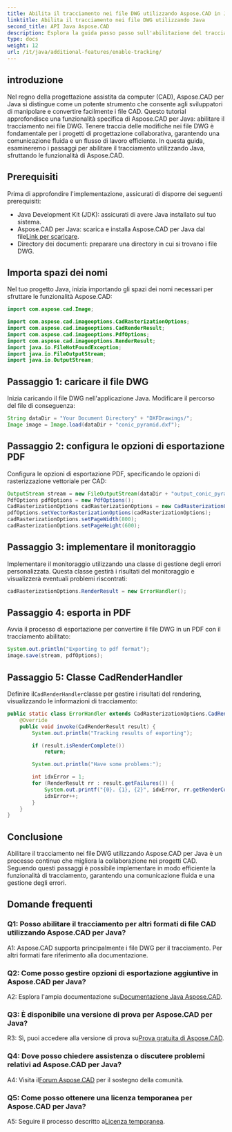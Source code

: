 ```yaml
---
title: Abilita il tracciamento nei file DWG utilizzando Aspose.CAD in Java
linktitle: Abilita il tracciamento nei file DWG utilizzando Java
second_title: API Java Aspose.CAD
description: Esplora la guida passo passo sull'abilitazione del tracciamento dei file DWG in Java utilizzando Aspose.CAD, garantendo una collaborazione perfetta nei progetti CAD.
type: docs
weight: 12
url: /it/java/additional-features/enable-tracking/
---
```

## introduzione

Nel regno della progettazione assistita da computer (CAD), Aspose.CAD per Java si distingue come un potente strumento che consente agli sviluppatori di manipolare e convertire facilmente i file CAD. Questo tutorial approfondisce una funzionalità specifica di Aspose.CAD per Java: abilitare il tracciamento nei file DWG. Tenere traccia delle modifiche nei file DWG è fondamentale per i progetti di progettazione collaborativa, garantendo una comunicazione fluida e un flusso di lavoro efficiente. In questa guida, esamineremo i passaggi per abilitare il tracciamento utilizzando Java, sfruttando le funzionalità di Aspose.CAD.

## Prerequisiti

Prima di approfondire l'implementazione, assicurati di disporre dei seguenti prerequisiti:

- Java Development Kit (JDK): assicurati di avere Java installato sul tuo sistema.
-  Aspose.CAD per Java: scarica e installa Aspose.CAD per Java dal file[Link per scaricare](https://releases.aspose.com/cad/java/).
- Directory dei documenti: preparare una directory in cui si trovano i file DWG.

## Importa spazi dei nomi

Nel tuo progetto Java, inizia importando gli spazi dei nomi necessari per sfruttare le funzionalità Aspose.CAD:

```java
import com.aspose.cad.Image;

import com.aspose.cad.imageoptions.CadRasterizationOptions;
import com.aspose.cad.imageoptions.CadRenderResult;
import com.aspose.cad.imageoptions.PdfOptions;
import com.aspose.cad.imageoptions.RenderResult;
import java.io.FileNotFoundException;
import java.io.FileOutputStream;
import java.io.OutputStream;
```

## Passaggio 1: caricare il file DWG

Inizia caricando il file DWG nell'applicazione Java. Modificare il percorso del file di conseguenza:

```java
String dataDir = "Your Document Directory" + "DXFDrawings/";
Image image = Image.load(dataDir + "conic_pyramid.dxf");
```

## Passaggio 2: configura le opzioni di esportazione PDF

Configura le opzioni di esportazione PDF, specificando le opzioni di rasterizzazione vettoriale per CAD:

```java
OutputStream stream = new FileOutputStream(dataDir + "output_conic_pyramid.pdf");
PdfOptions pdfOptions = new PdfOptions();
CadRasterizationOptions cadRasterizationOptions = new CadRasterizationOptions();
pdfOptions.setVectorRasterizationOptions(cadRasterizationOptions);
cadRasterizationOptions.setPageWidth(800);
cadRasterizationOptions.setPageHeight(600);
```

## Passaggio 3: implementare il monitoraggio

Implementare il monitoraggio utilizzando una classe di gestione degli errori personalizzata. Questa classe gestirà i risultati del monitoraggio e visualizzerà eventuali problemi riscontrati:

```java
cadRasterizationOptions.RenderResult = new ErrorHandler();
```

## Passaggio 4: esporta in PDF

Avvia il processo di esportazione per convertire il file DWG in un PDF con il tracciamento abilitato:

```java
System.out.println("Exporting to pdf format");
image.save(stream, pdfOptions);
```

## Passaggio 5: Classe CadRenderHandler

 Definire il`CadRenderHandler`classe per gestire i risultati del rendering, visualizzando le informazioni di tracciamento:

```java
public static class ErrorHandler extends CadRasterizationOptions.CadRenderHandler {
    @Override
    public void invoke(CadRenderResult result) {
        System.out.println("Tracking results of exporting");

        if (result.isRenderComplete())
            return;

        System.out.println("Have some problems:");

        int idxError = 1;
        for (RenderResult rr : result.getFailures()) {
            System.out.printf("{0}. {1}, {2}", idxError, rr.getRenderCode(), rr.getMessage());
            idxError++;
        }
    }
}
```

## Conclusione

Abilitare il tracciamento nei file DWG utilizzando Aspose.CAD per Java è un processo continuo che migliora la collaborazione nei progetti CAD. Seguendo questi passaggi è possibile implementare in modo efficiente la funzionalità di tracciamento, garantendo una comunicazione fluida e una gestione degli errori.

## Domande frequenti

### Q1: Posso abilitare il tracciamento per altri formati di file CAD utilizzando Aspose.CAD per Java?

A1: Aspose.CAD supporta principalmente i file DWG per il tracciamento. Per altri formati fare riferimento alla documentazione.

### Q2: Come posso gestire opzioni di esportazione aggiuntive in Aspose.CAD per Java?

 A2: Esplora l'ampia documentazione su[Documentazione Java Aspose.CAD](https://reference.aspose.com/cad/java/).

### Q3: È disponibile una versione di prova per Aspose.CAD per Java?

 R3: Sì, puoi accedere alla versione di prova su[Prova gratuita di Aspose.CAD](https://releases.aspose.com/).

### Q4: Dove posso chiedere assistenza o discutere problemi relativi ad Aspose.CAD per Java?

 A4: Visita il[Forum Aspose.CAD](https://forum.aspose.com/c/cad/19) per il sostegno della comunità.

### Q5: Come posso ottenere una licenza temporanea per Aspose.CAD per Java?

 A5: Seguire il processo descritto a[Licenza temporanea](https://purchase.aspose.com/temporary-license/).